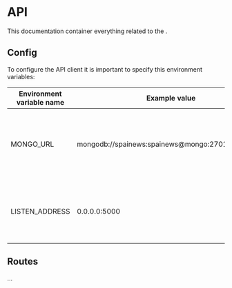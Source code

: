# API

This documentation container everything related to the .

## Config

To configure the API client it is important to specify this environment variables:

| Environment variable name | Example value                                    | Description                                                                                                                         |
|---------------------------|--------------------------------------------------|-------------------------------------------------------------------------------------------------------------------------------------|
| MONGO_URL                 | mongodb://spainews:spainews@mongo:27017/spainews | This is address that the application is going to use for listening and accepting incoming connections                               |
| LISTEN_ADDRESS            | 0.0.0.0:5000                                     | This is the URL specified in [The library documentation](https://github.com/mongodb/mongo-go-driver) used to connect to the MongoDB |

## Routes

...